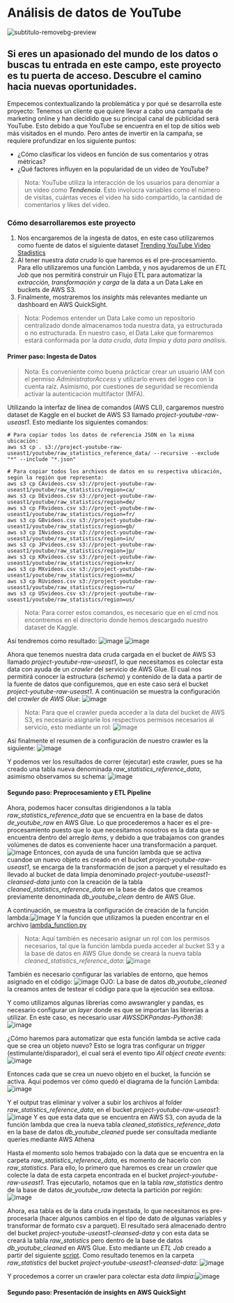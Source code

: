 # Análisis de datos de YouTube
![subtitulo-removebg-preview](https://github.com/mram23/Proyecto-Ingenieria-de-Datos-YouTube/assets/132526921/e58ecb1f-7c29-4ee3-85dc-054d0ccc5c7e)

Si eres un apasionado del mundo de los datos o buscas tu entrada en este campo, este proyecto es tu puerta de acceso. Descubre el camino hacia nuevas oportunidades.
------------
Empecemos contextualizando la problemática y por qué se desarrolla este proyecto:
Tenemos un cliente que quiere llevar a cabo una campaña de marketing online y han decidido que su principal canal de publicidad será YouTube. Esto debido a que YouTube se encuentra en el top de sitios web más visitados en el mundo. Pero antes de invertir en la campaña, se requiere profundizar en los siguiente puntos:
- ¿Cómo clasificar los videos en función de sus comentarios y otras métricas?
- ¿Qué factores influyen en la popularidad de un video de YouTube?

> Nota:
YouTube utiliza la interacción de los usuarios para denomiar a un video como ***Tendencia***. Esto involucra variables como el número de visitas, cuántas veces el video ha sido compartido, la cantidad de comentarios y likes del video.

### Cómo desarrollaremos este proyecto
1. Nos encargaremos de la ingesta de datos, en este caso utilizaremos como fuente de datos el siguiente dataset [Trending YouTube Video Stadistics](https://www.kaggle.com/datasets/datasnaek/youtube-new?select=CA_category_id.json)
2. Al tener nuestra _data cruda_ lo que haremos es el pre-procesamiento. Para ello utilizaremos una función Lambda, y nos ayudaremos de un _ETL Job_ que nos permitirá construir un Flujo ETL para automatizar la _extracción, transformación y carga_ de la data a un Data Lake en buckets de AWS S3.
3. Finalmente, mostraremos los _insights_ más relevantes mediante un dashboard en AWS QuickSight.
> Nota:
Podemos entender un Data Lake como un repositorio centralizado donde almacenamos toda nuestra data, ya estructurada o no estructurada. En nuestro caso, el Data Lake que formaremos estará conformada por la _data cruda_, _data limpia_ y _data para análisis_.

#### Primer paso: Ingesta de Datos
> Nota:
Es conveniente como buena prácticar crear un usuario IAM con el permiso _AdministratorAccess_ y utilizarlo enves del logeo con la cuenta raíz. Asimismo, por cuestiones de seguridad se recomienda activar la autenticación multifactor (MFA).

Utilizando la interfaz de línea de comandos (AWS CLI), cargaremos nuestro dataset de Kaggle en el bucket de AWS S3 llamado _project-youtube-raw-useast1_. Esto mediante los siguientes comandos:
```python3
# Para copiar todos los datos de referencia JSON en la misma ubicación:
aws s3 cp . s3://project-youtube-raw-useast1/youtube/raw_statistics_reference_data/ --recursive --exclude "*" --include "*.json"

# Para copiar todos los archivos de datos en su respectiva ubicación, según la región que representa:
aws s3 cp CAvideos.csv s3://project-youtube-raw-useast1/youtube/raw_statistics/region=ca/
aws s3 cp DEvideos.csv s3://project-youtube-raw-useast1/youtube/raw_statistics/region=de/
aws s3 cp FRvideos.csv s3://project-youtube-raw-useast1/youtube/raw_statistics/region=fr/
aws s3 cp GBvideos.csv s3://project-youtube-raw-useast1/youtube/raw_statistics/region=gb/
aws s3 cp INvideos.csv s3://project-youtube-raw-useast1/youtube/raw_statistics/region=in/
aws s3 cp JPvideos.csv s3://project-youtube-raw-useast1/youtube/raw_statistics/region=jp/
aws s3 cp KRvideos.csv s3://project-youtube-raw-useast1/youtube/raw_statistics/region=kr/
aws s3 cp MXvideos.csv s3://project-youtube-raw-useast1/youtube/raw_statistics/region=mx/
aws s3 cp RUvideos.csv s3://project-youtube-raw-useast1/youtube/raw_statistics/region=ru/
aws s3 cp USvideos.csv s3://project-youtube-raw-useast1/youtube/raw_statistics/region=us/
```
> Nota:
Para correr estos comandos, es necesario que en el cmd nos encontremos en el directorio donde hemos descargado nuestro dataset de Kaggle.

Así tendremos como resultado:
![image](https://github.com/mram23/Proyecto-Ingenieria-de-Datos-YouTube/assets/132526921/cbd3b5f4-6107-4eff-aded-dbf6dd20e68a)
![image](https://github.com/mram23/Proyecto-Ingenieria-de-Datos-YouTube/assets/132526921/1dfa4e53-5b7b-45c8-8c73-4b632ce1818c)

Ahora que tenemos nuestra data cruda cargada en el bucket de AWS S3 llamado _project-youtube-raw-useast1_, lo que necesitamos es colectar esta data con ayuda de un _crawler_ del servicio de AWS Glue. El cual nos permitirá conocer la estructura (_schema_) y contenido de la data a partir de la fuente de datos que configuremos, que en este caso será el bucket _project-youtube-raw-useast1_. A continuación se muestra la configuración del _crawler de AWS Glue_:
![image](https://github.com/mram23/Proyecto-Ingenieria-de-Datos-YouTube/assets/132526921/07561b9a-5abe-4c60-a15b-9be10f22be13)

> Nota:
Para que el crawler pueda acceder a la data del bucket de AWS S3, es necesario asignarle los respectivos permisos necesarios al servicio, esto mediante un rol:
![image](https://github.com/mram23/Proyecto-Ingenieria-de-Datos-YouTube/assets/132526921/e519003d-51a6-4a8a-9d86-1502ca5317cf)

Así finalmente el resumen de a configuración de nuestro crawler es la siguiente:
![image](https://github.com/mram23/Proyecto-Ingenieria-de-Datos-YouTube/assets/132526921/e41c9c17-6b3f-4ec6-968d-0ad45b7914a3)

Y podemos ver los resultados de correr (ejecutar) este crawler, pues se ha creado una tabla nueva denominada _raw_statistics_reference_data_, asimismo observamos su schema:
![image](https://github.com/mram23/Proyecto-Ingenieria-de-Datos-YouTube/assets/132526921/9ac62d5b-d06d-44b9-a932-21e95755932a)

#### Segundo paso: Preprocesamiento y ETL Pipeline

Ahora, podemos hacer consultas dirigiendonos a la tabla _raw_statistics_reference_data_ que se encuentra en la base de datos _de_youtube_raw_ en AWS Glue. Lo que procederemos a hacer es el pre-procesamiento puesto que lo que necesitamos nosotros es la data que se encuentra dentro del arreglo _items_, y debido a que trabajamos con grandes volúmenes de datos es conveniente hacer una transformación a parquet.
![image](https://github.com/mram23/Proyecto-Ingenieria-de-Datos-YouTube/assets/132526921/40abd7c9-cdf4-42fb-bbc2-9bd63e401304)
Entonces, con ayuda de una función lambda que se activa cuandoe un nuevo objeto es creado en el bucket _project-youtube-raw-useast1_, se encarga de la transformación de json a parquet y el resultado es llevado al bucket de data limpia denominado _project-youtube-useast1-cleansed-data_ junto con la creación de la tabla _cleaned_statistics_reference_data_ en la base de datos que creamos previamente denominada _db_youtube_clean_ dentro de AWS Glue.

A continuación, se muestra la configuración de creación de la función lambda:![image](https://github.com/mram23/Proyecto-Ingenieria-de-Datos-YouTube/assets/132526921/f0feaa20-ad45-4fde-8b09-735144e5e772)
Y la función que utilizamos la pueden encontrar en el archivo [lambda_function.py](https://github.com/mram23/Proyecto-Ingenieria-de-Datos-YouTube/blob/4ca442609842752ab67412870c3f98e87aa0afb3/lambda_function.py)

> Nota:
Aquí también es necesario asignar un rol con los permisos necesarios, tal que la función lambda pueda acceder al bucket S3 y a la base de datos en AWS Glue donde se creará la nueva tabla _cleaned_statistics_reference_data_:
![image](https://github.com/mram23/Proyecto-Ingenieria-de-Datos-YouTube/assets/132526921/07e20677-aaca-48a4-931d-670df640926e)

También es necesario configurar las variables de entorno, que hemos asignado en el código:
![image](https://github.com/mram23/Proyecto-Ingenieria-de-Datos-YouTube/assets/132526921/700cab47-8cc2-4f8c-81b8-9aa718382dd9)
OJO: La base de datos _db_youtube_cleaned_ la creamos antes de testear el código para que la ejecución sea exitosa.

Y como utilizamos algunas librerías como awswrangler y pandas, es necesario configurar un _layer_ donde es que se importan las librerías a utilizar. En este caso, es necesario usar _AWSSDKPandas-Python38_: ![image](https://github.com/mram23/Proyecto-Ingenieria-de-Datos-YouTube/assets/132526921/426a9f1f-b714-4655-859c-d0424463f045)

¿Cómo haremos para automatizar que esta función lambda se active cada que se crea un objeto nuevo?
Esto se logra tras configurar un _trigger_ (estimulante/disparador), el cual será el evento tipo _All object create events_: ![image](https://github.com/mram23/Proyecto-Ingenieria-de-Datos-YouTube/assets/132526921/706b0bff-0e82-47ac-8b23-32665b5edcdc)

Entonces cada que se crea un nuevo objeto en el bucket, la función se activa. Aquí podemos ver cómo quedó el diagrama de la función Lambda:
![image](https://github.com/mram23/Proyecto-Ingenieria-de-Datos-YouTube/assets/132526921/49d76685-dcee-4279-919a-6251706f6bfa)

Y el output tras eliminar y volver a subir los archivos al folder _raw_statistics_reference_data_, en el bucket _project-youtube-raw-useast1_:
![image](https://github.com/mram23/Proyecto-Ingenieria-de-Datos-YouTube/assets/132526921/061b4170-1e4f-4480-a2b1-6621be304f22)
Y es que esta data que se encuentra en AWS S3, con ayuda de la función lambda que crea la nueva tabla _cleaned_statistics_reference_data_ en la base de datos _db_youtube_cleaned_ puede ser consultada mediante queries mediante AWS Athena

Hasta el momento solo hemos trabajado con la data que se encuentra en la carpeta _raw_statistics_reference_data_, es momento de hacerlo con _raw_statistics_. Para ello, lo primero que haremos es crear un _crawler_ que colecte la data de esta carpeta encontrada en el bucket _project-youtube-raw-useast1_. Tras ejecutarlo, notamos que en la tabla _raw_statistics_ dentro de la base de datos _de_youtube_raw_ detecta la partición por región:
![image](https://github.com/mram23/Proyecto-Ingenieria-de-Datos-YouTube/assets/132526921/022c8d54-f68e-4c31-a9ac-2a221d9c0102)

Ahora, esa tabla es de la data cruda ingestada, lo que necesitamos es pre-procesarla (hacer algunos cambios en el tipo de dato de algunas variables y transformar de formato csv a parquet). El resultado será almacenado dentro del bucket _project-youtube-useast1-cleansed-data_ y con esta data se creará la tabla _raw_statistics_ pero dentro de la base de datos _db_youtube_cleaned_ en AWS Glue. Esto mediante un _ETL Job_ creado a partir del siguiente [script](https://github.com/mram23/Proyecto-Ingenieria-de-Datos-YouTube/blob/5d567ff8492babc83b8437d37791e0fabff90300/etljob_script.py). Como resultado tenemos en la carpeta _raw_statistics_ del bucket _project-youtube-useast1-cleansed-data_:
![image](https://github.com/mram23/Proyecto-Ingenieria-de-Datos-YouTube/assets/132526921/fde14eb8-c91b-404d-aba3-ae6e6a5ee4f9)

Y procedemos a correr un crawler para colectar esta _data limpia_:![image](https://github.com/mram23/Proyecto-Ingenieria-de-Datos-YouTube/assets/132526921/a374cf47-9541-4bd2-b71b-db0993f5222f)

#### Segundo paso: Presentación de insights en AWS QuickSight
